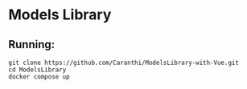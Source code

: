 # Models Library

## Running:

```console
git clone https://github.com/Caranthi/ModelsLibrary-with-Vue.git
cd ModelsLibrary
docker compose up
```
